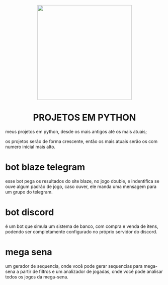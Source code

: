 <p align='center'><img src='https://user-images.githubusercontent.com/59841892/166122924-66d1cdf0-085c-4a7b-ab79-87e566c1051d.png' style="width: 300px;"></p>
<h1 align="center"> PROJETOS EM PYTHON </h1>
<p>meus projetos em python, desde os mais antigos até os mais atuais;</p>
<p>os projetos serão de forma crescente, então os mais atuais serão os com numero inicial mais alto.</p>
<h1>bot blaze telegram</h1>
<p>esse bot pega os resultados do site blaze, no jogo double, e indentifica se ouve algum padrão de jogo, caso ouver, ele manda uma mensagem para um grupo do telegram.</p>
<h1>bot discord</h1>
<p>é um bot que simula um sistema de banco, com compra e venda de itens, podendo ser completamente configurado no próprio servidor do discord.</p>
<h1>mega sena</h1>
<p>um gerador de sequencia, onde você pode gerar sequencias para mega-sena a partir de filtros e um analizador de jogadas, onde você pode analisar todos os jogos da mega-sena.</p>
